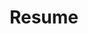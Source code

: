 ---
title: Resume
layout: resume
actions:
  - label: "Download as PDF"
    icon: pdf
    url: "#pdf-asset"
---